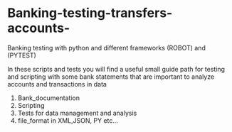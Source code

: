 # Banking-testing-transfers-accounts-
Banking testing with python and different frameworks (ROBOT) and (PYTEST) 

In these scripts and tests you will find a useful small guide path for testing and scripting with some bank statements that are important to analyze accounts and transactions in data 

1. Bank_documentation
2. Scripting
3. Tests for data management and analysis
4. file_format in XML,JSON, PY etc...
